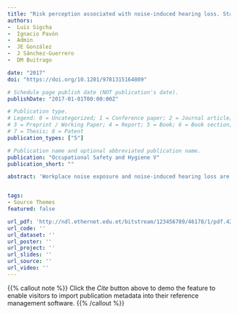 ```yaml
---
title: "Risk perception associated with noise-induced hearing loss. State of the art and design of interactive tools for workers training and awareness"
authors:
-  Luis Sigcha
-  Ignacio Pavón
-  Admin
-  JE González
-  J Sánchez-Guerrero
-  DM Buitrago

date: "2017"
doi: "https://doi.org/10.1201/9781315164809"

# Schedule page publish date (NOT publication's date).
publishDate: "2017-01-01T00:00:00Z"

# Publication type.
# Legend: 0 = Uncategorized; 1 = Conference paper; 2 = Journal article;
# 3 = Preprint / Working Paper; 4 = Report; 5 = Book; 6 = Book section;
# 7 = Thesis; 8 = Patent
publication_types: ["5"]

# Publication name and optional abbreviated publication name.
publication: "Occupational Safety and Hygiene V"
publication_short: ""

abstract: 'Workplace noise exposure and noise-induced hearing loss are closely related to worker’s attitudes about the use of hearing protection devices. Previous studies have shown that workers are unwilling to use them for different reasons: The lack of knowledge of the noise effects in hearing health, difficulties to use them correctly, discomfort, etc. With the aim of improving the workers’ attitudes towards the use of hearing protection devices, a bibliographic study was made about the factors that influence the worker’s behavior about the use of hearing protectors, as well as their knowledge of the associated risks. After analyzing the background and current needs, a user-friendly interactive tools were developed to raise workers’ awareness of this issue. It is presented a review of the literature on the use of hearing protectors, an analysis of the different approaches commonly used for training and awareness of workers on the risks of noise-induced hearing loss, and finally the tools developed as a proposal to improve the hearing loss risk perception among workers.'


tags:
- Source Themes
featured: false

url_pdf: 'http://ndl.ethernet.edu.et/bitstream/123456789/46178/1/pdf.42#page=504'
url_code: ''
url_dataset: ''
url_poster: ''
url_project: ''
url_slides: ''
url_source: ''
url_video: ''
---
```

{{% callout note %}}
Click the _Cite_ button above to demo the feature to enable visitors to import publication metadata into their reference management software.
{{% /callout %}}
                            
